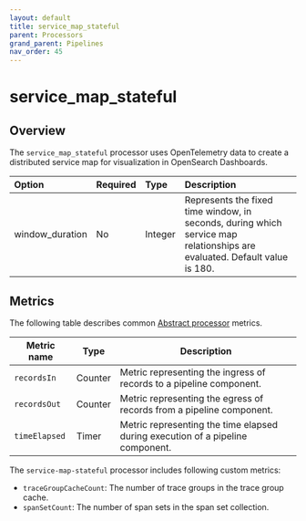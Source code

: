 ```yaml
---
layout: default
title: service_map_stateful
parent: Processors
grand_parent: Pipelines
nav_order: 45
---
```


# service_map_stateful

## Overview

The `service_map_stateful` processor uses OpenTelemetry data to create a distributed service map for visualization in OpenSearch Dashboards.

Option | Required | Type | Description
:--- | :--- | :--- | :---
window_duration | No | Integer | Represents the fixed time window, in seconds, during which service map relationships are evaluated. Default value is 180.

<!---## Configuration

Content will be added to this section.--->

## Metrics

The following table describes common [Abstract processor](https://github.com/opensearch-project/data-prepper/blob/main/data-prepper-api/src/main/java/org/opensearch/dataprepper/model/processor/AbstractProcessor.java) metrics.

| Metric name | Type | Description |
| ------------- | ---- | -----------|
| `recordsIn` | Counter | Metric representing the ingress of records to a pipeline component. |
| `recordsOut` | Counter | Metric representing the egress of records from a pipeline component. |
| `timeElapsed` | Timer | Metric representing the time elapsed during execution of a pipeline component. |

The `service-map-stateful` processor includes following custom metrics:

* `traceGroupCacheCount`: The number of trace groups in the trace group cache.
* `spanSetCount`: The number of span sets in the span set collection.